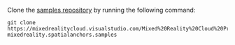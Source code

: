 Clone the [samples repository](https://mixedrealitycloud.visualstudio.com/_git/Mixed%20Reality%20Cloud%20Preview) by running the following command:

```console
git clone https://mixedrealitycloud.visualstudio.com/Mixed%20Reality%20Cloud%20Preview/_git/Mixed%20Reality%20Cloud%20Preview mixedreality.spatialanchors.samples
```